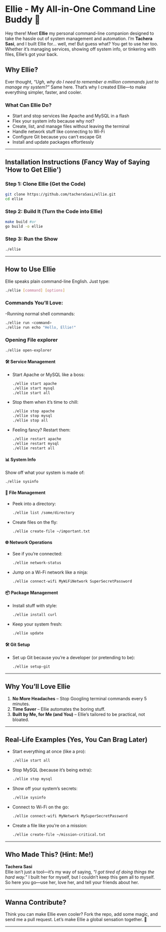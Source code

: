 # Ellie - My All-in-One Command Line Buddy 🚀

Hey there! Meet **Ellie** my personal command-line companion designed to take the hassle out of system management and automation. I’m **Tachera Sasi**, and I built Ellie for... well, me! But guess what? You get to use her too. Whether it’s managing services, showing off system info, or tinkering with files, Ellie’s got your back.

## Why Ellie?

Ever thought, *“Ugh, why do I need to remember a million commands just to manage my system?”* Same here. That’s why I created Ellie—to make everything simpler, faster, and cooler.

### What Can Ellie Do?
- Start and stop services like Apache and MySQL in a flash
- Flex your system info because why not?
- Create, list, and manage files without leaving the terminal
- Handle network stuff like connecting to Wi-Fi
- Configure Git because you can’t escape Git
- Install and update packages effortlessly  

---

## Installation Instructions (Fancy Way of Saying 'How to Get Ellie')

### Step 1: Clone Ellie (Get the Code)
```bash
git clone https://github.com/tacheraSasi/ellie.git
cd ellie
```

### Step 2: Build It (Turn the Code into Ellie)
```bash
make build #or
go build -o ellie 
```

### Step 3: Run the Show
```bash
./ellie
```

---

## How to Use Ellie

Ellie speaks plain command-line English. Just type:
```bash
./ellie [command] [options]
```

### Commands You’ll Love:
-Running normal shell commands:
  ```bash
  ./ellie run <command>
  ./ellie run echo "Hello, Ellie!"
  ```

### Opening File explorer
```bash
./ellie open-explorer
```

#### 🛠️ Service Management
- Start Apache or MySQL like a boss:
  ```bash
  ./ellie start apache
  ./ellie start mysql
  ./ellie start all
  ```

- Stop them when it’s time to chill:
  ```bash
  ./ellie stop apache
  ./ellie stop mysql
  ./ellie stop all
  ```

- Feeling fancy? Restart them:
  ```bash
  ./ellie restart apache
  ./ellie restart mysql
  ./ellie restart all
  ```

#### 📊 System Info
Show off what your system is made of:
```bash
./ellie sysinfo
```

#### 📁 File Management
- Peek into a directory:
  ```bash
  ./ellie list /some/directory
  ```

- Create files on the fly:
  ```bash
  ./ellie create-file ~/important.txt
  ```

#### 🌐 Network Operations
- See if you’re connected:
  ```bash
  ./ellie network-status
  ```

- Jump on a Wi-Fi network like a ninja:
  ```bash
  ./ellie connect-wifi MyWiFiNetwork SuperSecretPassword
  ```

#### 📦 Package Management
- Install stuff with style:
  ```bash
  ./ellie install curl
  ```

- Keep your system fresh:
  ```bash
  ./ellie update
  ```

#### 🛠️ Git Setup
- Set up Git because you’re a developer (or pretending to be):
  ```bash
  ./ellie setup-git
  ```

---

## Why You’ll Love Ellie

1. **No More Headaches** – Stop Googling terminal commands every 5 minutes.
2. **Time Saver** – Ellie automates the boring stuff.
3. **Built by Me, for Me (and You)** – Ellie’s tailored to be practical, not bloated.

---

## Real-Life Examples (Yes, You Can Brag Later)

- Start everything at once (like a pro):
  ```bash
  ./ellie start all
  ```

- Stop MySQL (because it’s being extra):
  ```bash
  ./ellie stop mysql
  ```

- Show off your system’s secrets:
  ```bash
  ./ellie sysinfo
  ```

- Connect to Wi-Fi on the go:
  ```bash
  ./ellie connect-wifi MyNetwork MySuperSecretPassword
  ```

- Create a file like you’re on a mission:
  ```bash
  ./ellie create-file ~/mission-critical.txt
  ```

---

## Who Made This? (Hint: Me!)  
**Tachera Sasi**  
Ellie isn’t just a tool—it’s my way of saying, *“I got tired of doing things the hard way.”* I built her for myself, but I couldn’t keep this gem all to myself. So here you go—use her, love her, and tell your friends about her.

---

## Wanna Contribute?
Think you can make Ellie even cooler? Fork the repo, add some magic, and send me a pull request. Let’s make Ellie a global sensation together. 🌟

---
